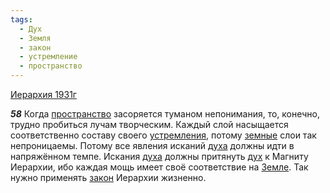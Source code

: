 ```yaml
---
tags:
  - Дух
  - Земля
  - закон
  - устремление
  - пространство
---
```


[Иерархия 1931г](https://127.0.0.1:4002/agni/1931)

___58___
Когда [пространство](../../../tags/#пространство) засоряется туманом непонимания, то, конечно, трудно пробиться лучам творческим. Каждый слой насыщается соответственно составу своего [устремления](../../../tags/#устремление), потому [земные](../../../tags/#Земля) слои так непроницаемы. Потому все явления исканий [духа](../../../tags/#Дух) должны идти в напряжённом темпе. Искания [духа](../../../tags/#Дух) должны притянуть [дух](../../../tags/#Дух) к Магниту Иерархии, ибо каждая мощь имеет своё соответствие на [Земле](../../../tags/#Земля). Так нужно применять [закон](../../../tags/#закон) Иерархии жизненно.   

